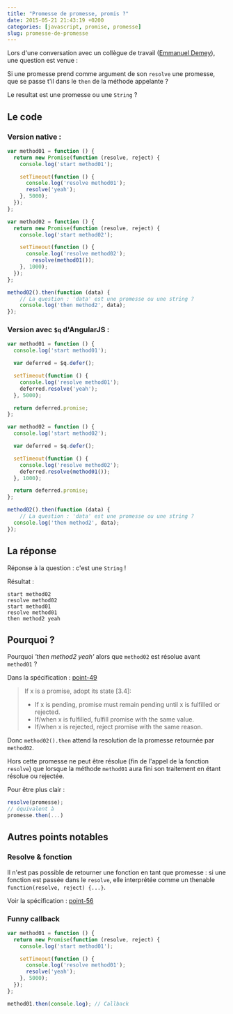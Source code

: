 ```yaml
---
title: "Promesse de promesse, promis ?"
date: 2015-05-21 21:43:19 +0200
categories: [javascript, promise, promesse]
slug: promesse-de-promesse
---
```


Lors d'une conversation avec un collègue de travail ([Emmanuel Demey](http://gillespie59.github.io)), une question est venue :

Si une promesse prend comme argument de son `resolve` une promesse, que se passe t'il dans le `then` de la méthode appelante ?

Le resultat est une promesse ou une `String` ?

<!--more-->

## Le code

### Version native :

```javascript
var method01 = function () {
  return new Promise(function (resolve, reject) {
    console.log('start method01');

    setTimeout(function () {
      console.log('resolve method01');
      resolve('yeah');
    }, 5000);
  });
};

var method02 = function () {
  return new Promise(function (resolve, reject) {
    console.log('start method02');

    setTimeout(function () {
      console.log('resolve method02');
        resolve(method01());
    }, 1000);
  });
};

method02().then(function (data) {
    // La question : 'data' est une promesse ou une string ?
    console.log('then method2', data);
});
```

### Version avec `$q` d'AngularJS :

```javascript
var method01 = function () {
  console.log('start method01');

  var deferred = $q.defer();

  setTimeout(function () {
    console.log('resolve method01');
    deferred.resolve('yeah');
  }, 5000);

  return deferred.promise;
};

var method02 = function () {
  console.log('start method02');

  var deferred = $q.defer();

  setTimeout(function () {
    console.log('resolve method02');
    deferred.resolve(method01());
  }, 1000);

  return deferred.promise;
};

method02().then(function (data) {
    // La question : 'data' est une promesse ou une string ?
  console.log('then method2', data);
});
```

## La réponse

Réponse à la question : c'est une `String` !

Résultat :
```
start method02
resolve method02
start method01
resolve method01
then method2 yeah
```

## Pourquoi ?

Pourquoi *'then method2 yeah'* alors que `method02` est résolue avant `method01` ?


Dans la spécification : [point-49](https://promisesaplus.com/#point-49)
> If x is a promise, adopt its state [3.4]:
>
> - If x is pending, promise must remain pending until x is fulfilled or rejected.
> - If/when x is fulfilled, fulfill promise with the same value.
> - If/when x is rejected, reject promise with the same reason.


Donc `method02().then` attend la resolution de la promesse retournée par `method02`.

Hors cette promesse ne peut être résolue (fin de l'appel de la fonction `resolve`) que lorsque la méthode `method01` aura fini son traitement en étant résolue ou rejectée.

Pour être plus clair :
```javascript
resolve(promesse);
// équivalent à
promesse.then(...)
```

## Autres points notables

### Resolve & fonction

Il n'est pas possible de retourner une fonction en tant que promesse : si une fonction est passée dans le `resolve`, elle interprétée comme un thenable `function(resolve, reject) {...}`.

Voir la spécification : [point-56](https://promisesaplus.com/#point-56)

### Funny callback

```javascript
var method01 = function () {
  return new Promise(function (resolve, reject) {
    console.log('start method01');

    setTimeout(function () {
      console.log('resolve method01');
      resolve('yeah');
    }, 5000);
  });
};

method01.then(console.log); // Callback
```
